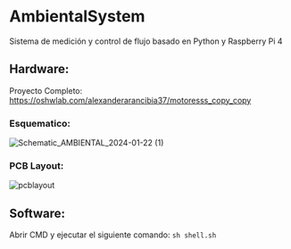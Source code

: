 # AmbientalSystem
Sistema de medición y control de flujo basado en Python y Raspberry Pi 4
## Hardware: 
Proyecto Completo: https://oshwlab.com/alexanderarancibia37/motoresss_copy_copy
### Esquematico: 
![Schematic_AMBIENTAL_2024-01-22 (1)](https://github.com/AlexArancibia/AmbientalSystem/assets/157350237/67f264db-3eb7-4b45-a21c-53eafbd80669)
### PCB Layout:
![pcblayout](https://github.com/AlexArancibia/AmbientalSystem/assets/157350237/1d79ff28-30d8-4d46-a386-97af7d1d7fae)
## Software:
Abrir CMD y ejecutar el siguiente comando:
```sh shell.sh```
